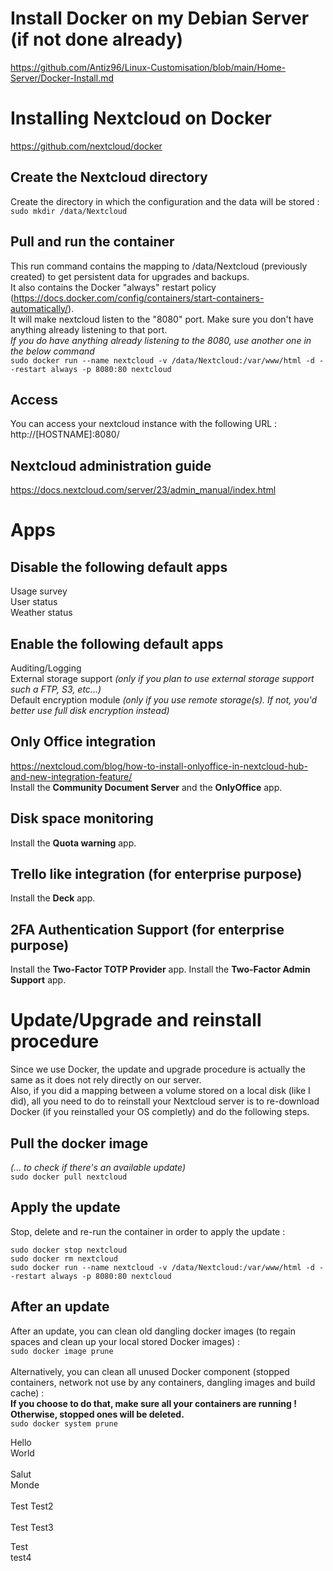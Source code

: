 # Install Docker on my Debian Server (if not done already)

https://github.com/Antiz96/Linux-Customisation/blob/main/Home-Server/Docker-Install.md


# Installing Nextcloud on Docker

https://github.com/nextcloud/docker

## Create the Nextcloud directory

Create the directory in which the configuration and the data will be stored :
<br>
`sudo mkdir /data/Nextcloud`

## Pull and run the container

This run command contains the mapping to /data/Nextcloud (previously created) to get persistent data for upgrades and backups.
<br>
It also contains the Docker "always" restart policy (https://docs.docker.com/config/containers/start-containers-automatically/).
<br>
It will make nextcloud listen to the "8080" port. Make sure you don't have anything already listening to that port.
<br>
*If you do have anything already listening to the 8080, use another one in the below command*
<br>
`sudo docker run --name nextcloud -v /data/Nextcloud:/var/www/html -d --restart always -p 8080:80 nextcloud`

## Access

You can access your nextcloud instance with the following URL :
<br>
http://[HOSTNAME]:8080/

## Nextcloud administration guide

https://docs.nextcloud.com/server/23/admin_manual/index.html


# Apps

## Disable the following default apps

Usage survey
<br>
User status
<br>
Weather status

## Enable the following default apps

Auditing/Logging
<br>
External storage support *(only if you plan to use external storage support such a FTP, S3, etc...)*
<br>
Default encryption module *(only if you use remote storage(s). If not, you'd better use full disk encryption instead)*

## Only Office integration

https://nextcloud.com/blog/how-to-install-onlyoffice-in-nextcloud-hub-and-new-integration-feature/
<br>
Install the **Community Document Server** and the **OnlyOffice** app.

## Disk space monitoring

Install the **Quota warning** app.

## Trello like integration (for enterprise purpose)

Install the **Deck** app.

## 2FA Authentication Support (for enterprise purpose)

Install the **Two-Factor TOTP Provider** app.
Install the **Two-Factor Admin Support** app.


# Update/Upgrade and reinstall procedure

Since we use Docker, the update and upgrade procedure is actually the same as it does not rely directly on our server.
<br>
Also, if you did a mapping between a volume stored on a local disk (like I did), all you need to do to reinstall your Nextcloud server is to re-download Docker (if you reinstalled your OS completly) and do the following steps.

## Pull the docker image

*(... to check if there's an available update)*
<br>
`sudo docker pull nextcloud`

## Apply the update

Stop, delete and re-run the container in order to apply the update :
```
sudo docker stop nextcloud
sudo docker rm nextcloud
sudo docker run --name nextcloud -v /data/Nextcloud:/var/www/html -d --restart always -p 8080:80 nextcloud
```

## After an update

After an update, you can clean old dangling docker images (to regain spaces and clean up your local stored Docker images) :
<br>
`sudo docker image prune`
<br>
<br>
Alternatively, you can clean all unused Docker component (stopped containers, network not use by any containers, dangling images and build cache) :
<br>
**If you choose to do that, make sure all your containers are running ! Otherwise, stopped ones will be deleted.**
<br>
`sudo docker system prune`


Hello
<br>
World
<br>
<br>
Salut  
Monde
<br>
<br>
Test
Test2
<br>
<br>
Test 
Test3
  
  
Test  
test4

